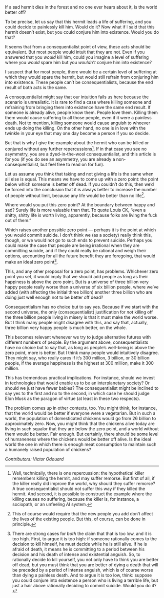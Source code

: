 If a sad hermit dies in the forest and no one ever hears about it, is the world better off? 

To be precise, let us say that this hermit leads a life of suffering, and you could decide to painlessly kill him. Would do it? Now what if I said that this hermit doesn’t exist, but you could conjure him into existence. Would you do that?

It seems that from a consequentialist point of view, these acts should be equivalent. But most people would intuit that they are not. Even if you answered that you *would* kill him, could you imagine a level of suffering where you *would* spare him but you *wouldn’t* conjure him into existence? 

I suspect that for most people, there would be a certain level of suffering at which they would spare the hermit, but would still refrain from conjuring him into existence. These people can’t be consequentialists, because the end result of both acts is the same. 

A consequentialist might say that our intuition fails us here because the scenario is unrealistic. It is rare to find a case where killing someone and refraining from bringing them into existence have the same end result. If someone is already alive, people know them. People love them. Killing them them would cause suffering to all those people, even if it were a painless death. Not to mention, killing someone would cause anguish to whoever ends up doing the killing. On the other hand, no one is in love with the twinkle in your eye that may one day become a person if you so decide.

But that is why I give the example about the hermit who can be killed or conjured without any further repercussions[^0]. If in that case you see no asymmetry, you are a dyed-in-the-wool consequentialist, and this article is for you (if you do see an asymmetry, you are already a non-consequentialist, but feel free to read on for fun).

Let us assume you think that taking and not giving a life is the same when all else is equal. This means we have to come up with a zero point: the point below which someone is better off dead. If you couldn’t do this, then we’d be forced into the conclusion that it is always better to increase the number of people without limit, because any life would be better than no life[^1]. 

Where would you put this zero point? At the boundary between happy and sad? Surely life is more valuable than that. To quote Louis CK, “even a shitty, shitty life is worth living, apparently, because folks are living the fuck out of them.”

Which raises another possible zero point — perhaps it is the point at which you would commit suicide. I don’t think we (as a society) really think this, though, or we would not go to such ends to prevent suicide. Perhaps you could make the case that people are being irrational when they are committing suicide, and if they could really be rational and weigh their options, accounting for all the future benefit they are foregoing, that would make an ideal zero point[^2]. 

This, and any other proposal for a zero point, has problems. Whichever zero point you set, it would imply that we should add people as long as their happiness is above the zero point. But is a universe of three billion very happy people really worse than a universe of six billion people, where we’ve added (with affecting the initial three billion) another three billion who are doing just well enough not to be better off dead?   

Consequentialism has no choice but to say yes. Because if we start with the second universe, the only (consequentialist) justification for *not* killing off the three billion people living in misery is that it must make the world worse. But I think many people might disagree with this, and say that, actually, three billion very happy people is much better, on the whole. 

This becomes relevant whenever we try to judge alternative futures with different numbers of people. By the argument above, consequentialists have no choice but to say that, as long as people’s well-being is above the zero point, more is better. But I think many people would intuitively disagree. They might say, who really cares if it’s 300 million, 3 billion, or 30 billion people, if the average happiness is the highest at 300 million, make it 300 million. 

This has tremendous practical implications. For instance, should we invest in technologies that would enable us to be an interplanetary society? Or should we just have fewer babies? The consequentialist might be inclined to say yes to the first and no to the second, in which case he should judge Elon Musk as the paragon of virtue (at least in these two respects).

The problem comes up in other contexts, too. You might think, for instance, that the world would be better if everyone were a vegetarian. But in such a world, the population of domesticated chickens would go from 26 billion to approximately zero. Now, you might think that the chickens alive today are living in such squalor that they are below the zero point, and a world without them would be better. Fair enough. But certainly, there should be some level of humaneness where the chickens would be better off alive. Is the ideal world the one in which there is enough meat consumption to maintain such a humanely raised population of chickens?

*Contributors: Victor Odouard*

[^0]:Well, technically, there is one repercussion: the hypothetical killer remembers killing the hermit, and may suffer remorse. But first of all, if the killer really did improve the world, why should they suffer remorse? A true consequentialist should not suffer this way if they killed the hermit. And second, it is possible to construct the example where the killing causes no suffering, because the killer is, for instance, a sociopath, or an unfeeling AI system.
[^1]:This of course would require that the new people you add don’t affect the lives of the existing people. But this, of course, can be done in principle.
[^2]:There are strong cases for *both* the claim that that is too low, and it is too high. First, to argue it is too high: if someone rationally comes to the decision to kill himself, he must decide while he is still alive. If he is afraid of death, it means he is committing to a period between his decision and his death of intense and existential anguish. So, to rationally decide to kill yourself, you not only have to think you are better off dead, but you must think that you are better of dying a death that will be preceded by a period of intense anguish, which is of course worse than dying a painless death. And to argue it is too low, think: suppose you could conjure into existence a person who is living a terrible life, but just a hair above rationally deciding to commit suicide. Would you do it?